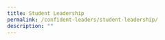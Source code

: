 ```yaml
---
title: Student Leadership
permalink: /confident-leaders/student-leadership/
description: ""
---
```

